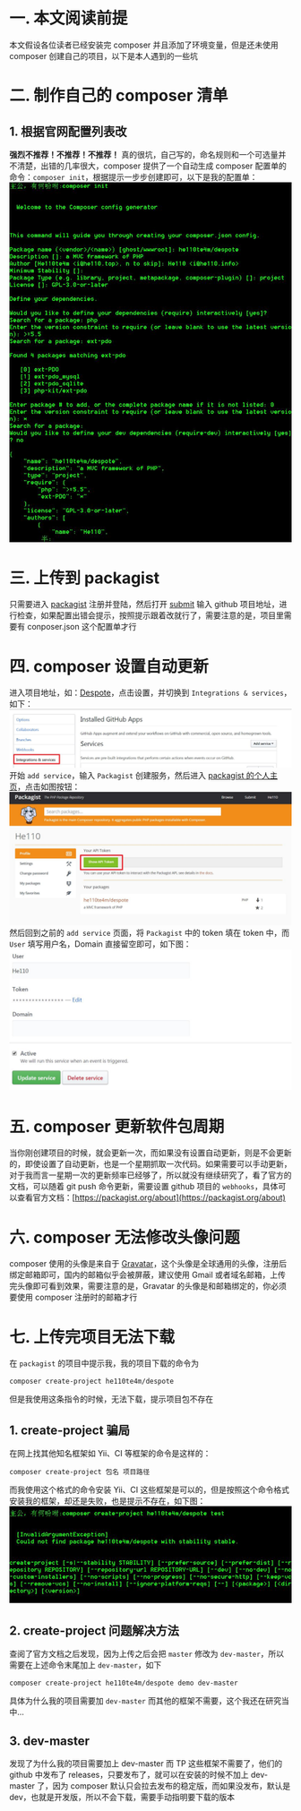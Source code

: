 # 一. 本文阅读前提 #
本文假设各位读者已经安装完 composer 并且添加了环境变量，但是还未使用 composer 创建自己的项目，以下是本人遇到的一些坑
# 二. 制作自己的 composer 清单 #
## 1. 根据官网配置列表改 ##
**强烈不推荐！不推荐！不推荐！**
真的很坑，自己写的，命名规则和一个可选量并不清楚，出错的几率很大，composer 提供了一个自动生成 composer 配置单的命令：`composer init`，根据提示一步步创建即可，以下是我的配置单：
![](https://raw.githubusercontent.com/He110te4m/img/master/composer/init.jpg)
# 三. 上传到 packagist #
只需要进入 [packagist](https://packagist.org) 注册并登陆，然后打开 [submit](https://packagist.org/packages/submit) 输入 github 项目地址，进行检查，如果配置出错会提示，按照提示跟着改就行了，需要注意的是，项目里需要有 conposer.json 这个配置单才行
# 四. composer 设置自动更新 #
进入项目地址，如：[Despote](https://github.com/He110te4m/Despote)，点击设置，并切换到 `Integrations & services`，如下：
![](https://raw.githubusercontent.com/He110te4m/img/master/composer/app.jpg)
开始 `add service`，输入 `Packagist` 创建服务，然后进入 [packagist 的个人主页](https://packagist.org/profile/)，点击如图按钮：
![](https://raw.githubusercontent.com/He110te4m/img/master/composer/token.jpg)
然后回到之前的 `add service` 页面，将 `Packagist` 中的 token 填在 token 中，而 `User` 填写用户名，Domain 直接留空即可，如下图：
![](https://raw.githubusercontent.com/He110te4m/img/master/composer/service.jpg)
# 五. composer 更新软件包周期 #
当你刚创建项目的时候，就会更新一次，而如果没有设置自动更新，则是不会更新的，即使设置了自动更新，也是一个星期抓取一次代码。如果需要可以手动更新，对于我而言一星期一次的更新频率已经够了，所以就没有继续研究了，看了官方的文档，可以随着 git push 命令更新，需要设置 github 项目的 `webhooks`，具体可以查看官方文档：[https://packagist.org/about](https://packagist.org/about)
# 六. composer 无法修改头像问题 #
composer 使用的头像是来自于 [Gravatar](https://en.gravatar.com/)，这个头像是全球通用的头像，注册后绑定邮箱即可，国内的邮箱似乎会被屏蔽，建议使用 Gmail 或者域名邮箱，上传完头像即可看到效果，需要注意的是，Gravatar 的头像是和邮箱绑定的，你必须要使用 composer 注册时的邮箱才行
# 七. 上传完项目无法下载 #
在 `packagist` 的项目中提示我，我的项目下载的命令为
```
composer create-project he110te4m/despote
```
但是我使用这条指令的时候，无法下载，提示项目包不存在
## 1. create-project 骗局 ##
在网上找其他知名框架如 Yii、CI 等框架的命令是这样的：
```
composer create-project 包名 项目路径
```
而我使用这个格式的命令安装 Yii、CI 这些框架是可以的，但是按照这个命令格式安装我的框架，却还是失败，也是提示不存在，如下图：
![](https://raw.githubusercontent.com/He110te4m/img/master/composer/install.jpg)
## 2. create-project 问题解决方法 ##
查阅了官方文档之后发现，因为上传之后会把 `master` 修改为 `dev-master`，所以需要在上述命令末尾加上 `dev-master`，如下
```
composer create-project he110te4m/despote demo dev-master
```
具体为什么我的项目需要加 `dev-master` 而其他的框架不需要，这个我还在研究当中...
## 3. dev-master ##
发现了为什么我的项目需要加上 dev-master 而 TP 这些框架不需要了，他们的 github 中发布了 releases，只要发布了，就可以在安装的时候不加上 dev-master 了，因为 composer 默认只会拉去发布的稳定版，而如果没发布，默认是 dev，也就是开发版，所以不会下载，需要手动指明要下载的版本
